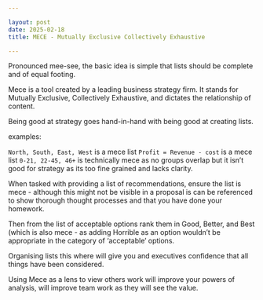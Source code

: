 ```yaml
---

layout: post
date: 2025-02-18
title: MECE - Mutually Exclusive Collectively Exhaustive

---
```


Pronounced mee-see, the basic idea is simple that lists should be complete and of equal footing.

Mece is a tool created by a leading business strategy firm. It stands for Mutually Exclusive, Collectively Exhaustive, and dictates the relationship of content.

Being good at strategy goes hand-in-hand with being good at creating lists.

   examples:

   `North, South, East, West` is a mece list
   `Profit = Revenue - cost` is a mece list
   `0-21, 22-45, 46+` is technically mece as no groups overlap but it isn’t good for strategy as its too fine grained and lacks clarity.

When tasked with providing a list of recommendations, ensure the list is mece - although this might not be visible in a proposal is can be referenced to show thorough thought processes and that you have done your homework.

Then from the list of acceptable options rank them in Good, Better, and Best (which is also mece - as adding Horrible as an option wouldn’t be appropriate in the category of ‘acceptable’ options.

Organising lists this where will give you and executives confidence that all things have been considered.

Using Mece as a lens to view others work will improve your powers of analysis, will improve team work as they will see the value.
